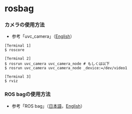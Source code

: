 # rosbag
### カメラの使用方法
* 参考「uvc_camera」（[English](http://wiki.ros.org/uvc_camera)）
```
[Terminal 1]
$ roscore

[Terminal 2]
$ rosrun uvc_camera uvc_camera_node # もしくは以下
$ rosrun uvc_camera uvc_camera_node _device:=/dev/video1

[Terminal 3]
$ rviz
```

### ROS bagの使用方法
* 参考「ROS bag」（[日本語](http://wiki.ros.org/ja/rosbag)，[English](http://wiki.ros.org/rosbag)）





